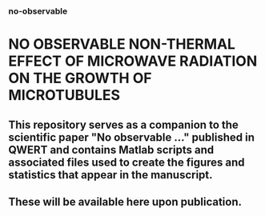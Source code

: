 ### no-observable
# NO OBSERVABLE NON-THERMAL EFFECT OF MICROWAVE RADIATION ON THE GROWTH OF MICROTUBULES

## This repository serves as a companion to the scientific paper "No observable ..." published in QWERT and contains Matlab scripts and associated files used to create the figures and statistics that appear in the manuscript. 

## These will be available here upon publication.
